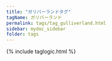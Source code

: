 ```yaml
---
title: "ガリバーランドタグ"
tagName: ガリバーランド
permalink: tags/tag_gulliverland.html
sidebar: mydoc_sidebar
folder: tags
---
```

{% include taglogic.html %}
